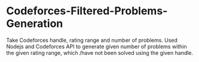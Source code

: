 # Codeforces-Filtered-Problems-Generation
Take Codeforces handle, rating range and number of problems. Used Nodejs and Codeforces API to generate given number of problems within the given rating range, which /have not been solved using the given handle.
